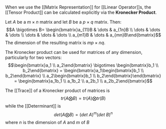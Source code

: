 When we use the [[Matrix Representation]] for [[Linear Operator]]s, the [[Tensor Product]] can be calculated explicitly via the **Kronecker Product**. 

Let $A$ be a $m\times n$ matrix and let $B$ be a $p\times q$ matrix. 
Then: $$A \bigotimes B= \begin{bmatrix}a_{11}B & \dots & a_{1n}B \\ \dots & \dots & \dots \\ \dots & \dots & \dots \\ a_{m1}B & \dots & a_{mn}B\end{bmatrix}$$The dimension of the resulting matrix is $mp\times nq$. 

The Kronecker product can be used for matrices of any dimension, particularly for two vectors: 
$$\begin{bmatrix}a_1 \\ a_2\end{bmatrix} \bigotimes \begin{bmatrix}b_1 \\ b_2\end{bmatrix} = \begin{bmatrix}a_1\begin{bmatrix}b_1 \\ b_2\end{bmatrix} \\ a_2\begin{bmatrix}b_1 \\ b_2\end{bmatrix}\end{bmatrix} = \begin{bmatrix}a_1b_1 \\ a_1b_2 \\ a_2b_1 \\ a_2b_2\end{bmatrix}$$

The [[Trace]] of a Kronecker product of matrices is $$tr(A\bigotimes B) = tr(A)\bigotimes tr(B)$$while the [[Determinant]] is $$det(A\bigotimes B) =  (det\ A)^m (det\ B)^n$$where $n$ is the dimension of $A$ and $m$ of $B$